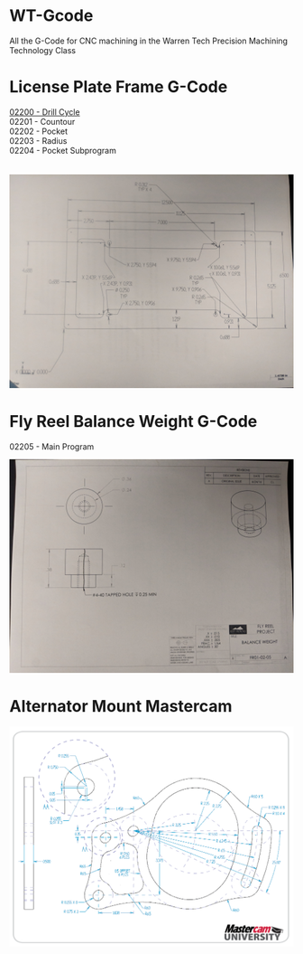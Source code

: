 # WT-Gcode
All the G-Code for CNC machining in the Warren Tech Precision Machining Technology Class

# License Plate Frame G-Code
[02200 - Drill Cycle](/O02200.txt)
 <br />
02201 - Countour <br />
02202 - Pocket <br />
02203 - Radius <br />
02204 - Pocket Subprogram<br />
<br /><br />
![alt text](IMG_20180912_091057.jpg)

# Fly Reel Balance Weight G-Code

02205 - Main Program </br>

![alt text](IMG_20181001_081248.jpg)

# Alternator Mount Mastercam
![alt text](AltMountFull.png)


